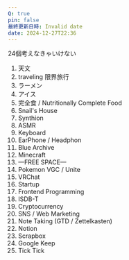 ```yaml
---
Q: true
pin: false
最終更新日時: Invalid date
date: 2024-12-27T22:36
---
```

24個考えなきゃいけない

  

1. 天文
2. traveling 限界旅行
3. ラーメン
4. アイス
5. 完全食 / Nutritionally Complete Food
6. Snail's House
7. Synthion
8. ASMR
9. Keyboard
10. EarPhone / Headphon
11. Blue Archive
12. Minecraft
13. —FREE SPACE—
14. Pokemon VGC / Unite
15. VRChat
16. Startup
17. Frontend Programming
18. ISDB-T
19. Cryptocurrency
20. SNS / Web Marketing
21. Note Taking (GTD / Zettelkasten)
22. Notion
23. Scrapbox
24. Google Keep
25. Tick Tick